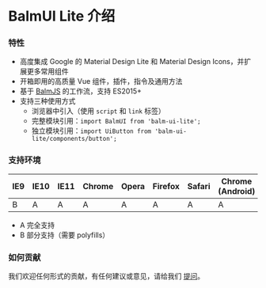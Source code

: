 # BalmUI Lite 介绍

### 特性

- 高度集成 Google 的 Material Design Lite 和 Material Design Icons，并扩展更多常用组件
- 开箱即用的高质量 Vue 组件，插件，指令及通用方法
- 基于 [BalmJS](http://balmjs.com/) 的工作流，支持 ES2015+
- 支持三种使用方式
    - 浏览器中引入（使用 `script` 和 `link` 标签）
    - 完整模块引用：`import BalmUI from 'balm-ui-lite';`
    - 独立模块引用：`import UiButton from 'balm-ui-lite/components/button';`

### 支持环境

| IE9 | IE10 | IE11 | Chrome | Opera | Firefox | Safari | Chrome (Android) | Mobile Safari |
|-----|------|------|--------|-------|---------|--------|------------------|---------------|
| B   | A    | A    | A      | A     | A       | A      | A                | A             |

- A 完全支持
- B 部分支持（需要 polyfills）

### 如何贡献

我们欢迎任何形式的贡献，有任何建议或意见，请给我们 [提问](https://github.com/balmjs/ui-vue-lite/issues)。
